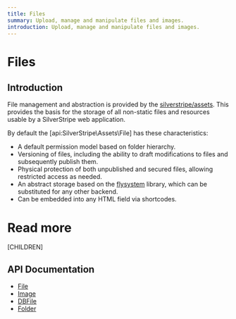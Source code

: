 ```yaml
---
title: Files
summary: Upload, manage and manipulate files and images.
introduction: Upload, manage and manipulate files and images.
---
```


# Files

## Introduction

File management and abstraction is provided by the [silverstripe/assets](https://github.com/silverstripe/silverstripe-assets).
This provides the basis for the storage of all non-static files and resources usable by a SilverStripe web application.

By default the [api:SilverStripe\Assets\File] has these characteristics:

 - A default permission model based on folder hierarchy.
 - Versioning of files, including the ability to draft modifications to files and subsequently publish them.
 - Physical protection of both unpublished and secured files, allowing restricted access as needed.
 - An abstract storage based on the [flysystem](https://flysystem.thephpleague.com/) library, which can be
   substituted for any other backend.
 - Can be embedded into any HTML field via shortcodes. 

# Read more

[CHILDREN]

## API Documentation

* [File](api:SilverStripe\Assets\File)
* [Image](api:SilverStripe\Assets\Image)
* [DBFile](api:SilverStripe\Assets\Storage\DBFile)
* [Folder](api:SilverStripe\Assets\Folder)
